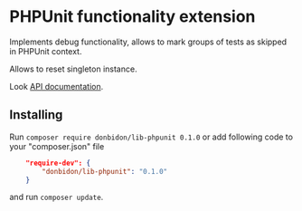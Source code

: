 # PHPUnit functionality extension
Implements debug functionality, allows to mark groups of tests as skipped  in PHPUnit context.

Allows to reset singleton instance.

Look [API documentation](https://donbidon.github.io/docs/packages/lib-phpunit/).

## Installing
Run `composer require donbidon/lib-phpunit 0.1.0` or add following code to your "composer.json" file
```json
    "require-dev": {
        "donbidon/lib-phpunit": "0.1.0"
    }
```
and run `composer update`.

